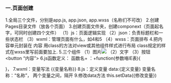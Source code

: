 ### 一.页面创建

1.全局三个文件，分别是app.js, app.json, app.wxss（名称们不可改）
2.创建Pages目录文件（放各个页面）
3.创建页面文件夹，创建componext（页面起名字，可同时创建四个文件）
	（1）js：页面逻辑实现
	（2）json：负责标题栏和一些状态栏
	（3）wxml：管理页面有什么，如4和5
	（4）wxss：页面排布
4.把内容单元封装在<view> 内容</view>
用class的方法对view或其他组件样式进行布局
class规定的样式在wxss里写前面要加上.
5.三个组件
（1）图片<image src='图片路径'></image>
（2）文字<text></text>
（3）按钮<button “内容”></button>
6.js函数定义：
函数名+ ：+function(参数咯IE表){

}，
7.wxml：变量写法 {{变量名称}}
8.js：定义变量 data:{定义变量}
	变量名称：“名称”，
	两个变量之间，隔开
9.修改data方法
this.setData({修改变量})